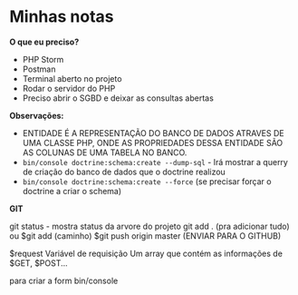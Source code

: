 Minhas notas
============

**O que eu preciso?**

- PHP Storm
- Postman
- Terminal aberto no projeto
- Rodar o servidor do PHP
- Preciso abrir o SGBD e deixar as consultas abertas

**Observações:**

- ENTIDADE É A REPRESENTAÇÃO DO BANCO DE DADOS ATRAVES DE UMA CLASSE PHP, ONDE AS PROPRIEDADES DESSA ENTIDADE SÃO AS COLUNAS DE UMA TABELA NO BANCO.
- `bin/console doctrine:schema:create --dump-sql` - Irá mostrar a querry de criação do banco de dados que o doctrine realizou
- `bin/console doctrine:schema:create --force` (se precisar forçar o doctrine a criar o schema)

**GIT**

git status - mostra status da arvore do projeto
git add . (pra adicionar tudo)
ou
$git add (caminho)
$git push origin master (ENVIAR PARA O GITHUB)

$request 
Variável de requisição
Um array que contém as informações de $GET, $POST...

para criar a form 
bin/console 